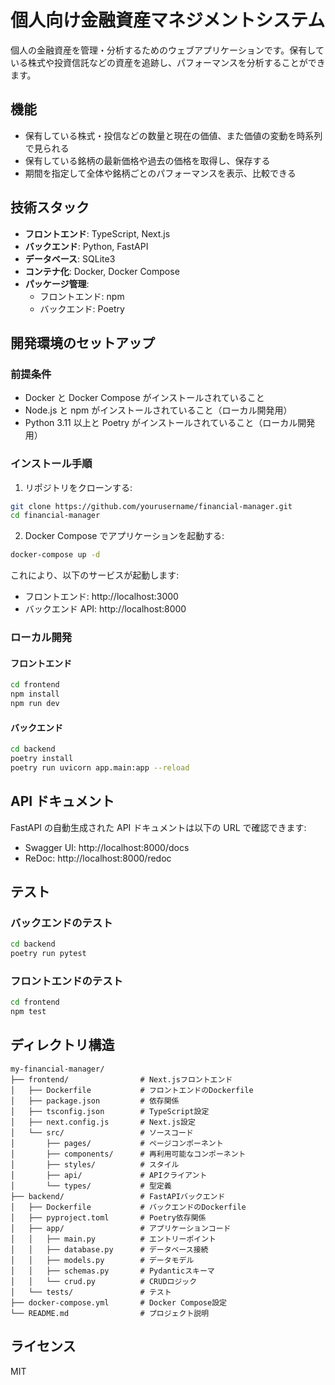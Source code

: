 # 個人向け金融資産マネジメントシステム

個人の金融資産を管理・分析するためのウェブアプリケーションです。保有している株式や投資信託などの資産を追跡し、パフォーマンスを分析することができます。

## 機能

- 保有している株式・投信などの数量と現在の価値、また価値の変動を時系列で見られる
- 保有している銘柄の最新価格や過去の価格を取得し、保存する
- 期間を指定して全体や銘柄ごとのパフォーマンスを表示、比較できる

## 技術スタック

- **フロントエンド**: TypeScript, Next.js
- **バックエンド**: Python, FastAPI
- **データベース**: SQLite3
- **コンテナ化**: Docker, Docker Compose
- **パッケージ管理**:
  - フロントエンド: npm
  - バックエンド: Poetry

## 開発環境のセットアップ

### 前提条件

- Docker と Docker Compose がインストールされていること
- Node.js と npm がインストールされていること（ローカル開発用）
- Python 3.11 以上と Poetry がインストールされていること（ローカル開発用）

### インストール手順

1. リポジトリをクローンする:

```bash
git clone https://github.com/yourusername/financial-manager.git
cd financial-manager
```

2. Docker Compose でアプリケーションを起動する:

```bash
docker-compose up -d
```

これにより、以下のサービスが起動します:
- フロントエンド: http://localhost:3000
- バックエンド API: http://localhost:8000

### ローカル開発

#### フロントエンド

```bash
cd frontend
npm install
npm run dev
```

#### バックエンド

```bash
cd backend
poetry install
poetry run uvicorn app.main:app --reload
```

## API ドキュメント

FastAPI の自動生成された API ドキュメントは以下の URL で確認できます:

- Swagger UI: http://localhost:8000/docs
- ReDoc: http://localhost:8000/redoc

## テスト

### バックエンドのテスト

```bash
cd backend
poetry run pytest
```

### フロントエンドのテスト

```bash
cd frontend
npm test
```

## ディレクトリ構造

```
my-financial-manager/
├── frontend/                # Next.jsフロントエンド
│   ├── Dockerfile           # フロントエンドのDockerfile
│   ├── package.json         # 依存関係
│   ├── tsconfig.json        # TypeScript設定
│   ├── next.config.js       # Next.js設定
│   └── src/                 # ソースコード
│       ├── pages/           # ページコンポーネント
│       ├── components/      # 再利用可能なコンポーネント
│       ├── styles/          # スタイル
│       ├── api/             # APIクライアント
│       └── types/           # 型定義
├── backend/                 # FastAPIバックエンド
│   ├── Dockerfile           # バックエンドのDockerfile
│   ├── pyproject.toml       # Poetry依存関係
│   ├── app/                 # アプリケーションコード
│   │   ├── main.py          # エントリーポイント
│   │   ├── database.py      # データベース接続
│   │   ├── models.py        # データモデル
│   │   ├── schemas.py       # Pydanticスキーマ
│   │   └── crud.py          # CRUDロジック
│   └── tests/               # テスト
├── docker-compose.yml       # Docker Compose設定
└── README.md                # プロジェクト説明
```

## ライセンス

MIT
